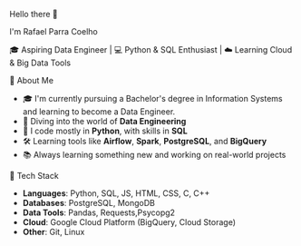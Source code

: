 Hello there 👋

I'm Rafael Parra Coelho

🎓 Aspiring Data Engineer | 💻 Python & SQL Enthusiast | ☁️ Learning Cloud & Big Data Tools
                                     
🚀 About Me
 
- 🎓 I'm currently pursuing a Bachelor's degree in Information Systems and learning to become a Data Engineer.
- 🧩 Diving into the world of **Data Engineering**
- 🐍 I code mostly in **Python**, with skills in **SQL**
- 🛠️ Learning tools like **Airflow**, **Spark**, **PostgreSQL**, and **BigQuery**
- 📚 Always learning something new and working on real-world projects

🔧 Tech Stack
 
- **Languages**: Python, SQL, JS, HTML, CSS, C, C++
- **Databases**: PostgreSQL, MongoDB
- **Data Tools**: Pandas, Requests,Psycopg2
- **Cloud**: Google Cloud Platform (BigQuery, Cloud Storage)
- **Other**: Git, Linux


